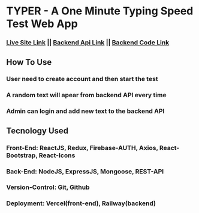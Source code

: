 # TYPER - A One Minute Typing Speed Test Web App
### <a href= "https://typing-speed-test-front-end-omega.vercel.app/" >Live Site Link</a> || <a href= "https://typingspeedtestbackend-production.up.railway.app/" >Backend Api Link</a> || <a href= "https://github.com/sntanju/Typing_Speed_Test_Back_End" >Backend Code Link</a>


## How To Use
### User need to create account and then start the test
### A random text will apear from backend API every time
### Admin can login and add new text to the backend API

## Tecnology Used
### **Front-End:** ReactJS, Redux, Firebase-AUTH, Axios, React-Bootstrap, React-Icons
### **Back-End:** NodeJS, ExpressJS, Mongoose, REST-API
### **Version-Control:** Git, Github
### **Deployment:** Vercel(front-end), Railway(backend)

